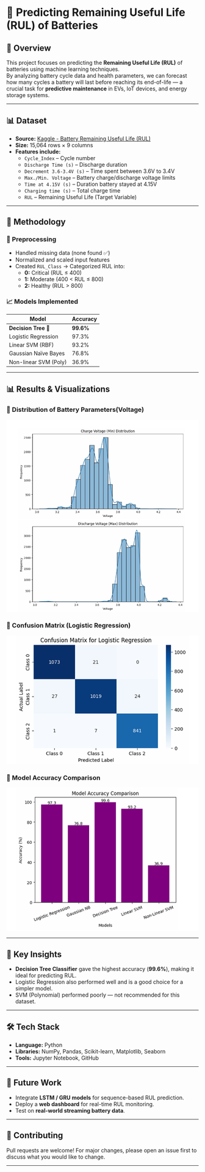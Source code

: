 # 🔋 Predicting Remaining Useful Life (RUL) of Batteries

## 📌 Overview
This project focuses on predicting the **Remaining Useful Life (RUL)** of batteries using machine learning techniques.  
By analyzing battery cycle data and health parameters, we can forecast how many cycles a battery will last before reaching its end-of-life — a crucial task for **predictive maintenance** in EVs, IoT devices, and energy storage systems.

---

## 📊 Dataset

- **Source:** [Kaggle - Battery Remaining Useful Life (RUL)](https://www.kaggle.com/datasets/ignaciovinuales/battery-remaining-useful-life-rul)
- **Size:** 15,064 rows × 9 columns  
- **Features include:**
  - `Cycle_Index` – Cycle number  
  - `Discharge Time (s)` – Discharge duration  
  - `Decrement 3.6-3.4V (s)` – Time spent between 3.6V to 3.4V  
  - `Max./Min. Voltage` – Battery charge/discharge voltage limits  
  - `Time at 4.15V (s)` – Duration battery stayed at 4.15V  
  - `Charging time (s)` – Total charge time  
  - `RUL` – Remaining Useful Life (Target Variable)

---

## 🧠 Methodology

### 🔧 Preprocessing
- Handled missing data (none found ✅)
- Normalized and scaled input features
- Created `RUL_Class` → Categorized RUL into:
  - **0:** Critical (RUL ≤ 400)
  - **1:** Moderate (400 < RUL ≤ 800)
  - **2:** Healthy (RUL > 800)

### 📈 Models Implemented
| Model                  | Accuracy |
|-----------------------|---------|
| **Decision Tree** 🌟 | **99.6%** |
| Logistic Regression   | 97.3% |
| Linear SVM (RBF)      | 93.2% |
| Gaussian Naïve Bayes  | 76.8% |
| Non-linear SVM (Poly) | 36.9% |

---

## 📊 Results & Visualizations

### 🔹 Distribution of Battery Parameters(Voltage)
![Voltage Distribution](https://github.com/Shubham230305/Predicting-Remaining-Useful-Life-of-Battery/blob/main/Images/voltage_distribution.png)

### 🔹 Confusion Matrix (Logistic Regression)
![Confusion Matrix](https://github.com/Shubham230305/Predicting-Remaining-Useful-Life-of-Battery/blob/main/Images/logistic_cm.png)

### 🔹 Model Accuracy Comparison
![Model Accuracy](https://github.com/Shubham230305/Predicting-Remaining-Useful-Life-of-Battery/blob/main/Images/model_comparison.png)

---

## 🚀 Key Insights
- **Decision Tree Classifier** gave the highest accuracy (**99.6%**), making it ideal for predicting RUL.
- Logistic Regression also performed well and is a good choice for a simpler model.
- SVM (Polynomial) performed poorly — not recommended for this dataset.

---

## 🛠️ Tech Stack
- **Language:** Python
- **Libraries:** NumPy, Pandas, Scikit-learn, Matplotlib, Seaborn
- **Tools:** Jupyter Notebook, GitHub

---

## 📌 Future Work
- Integrate **LSTM / GRU models** for sequence-based RUL prediction.
- Deploy a **web dashboard** for real-time RUL monitoring.
- Test on **real-world streaming battery data**.

---

## 🤝 Contributing
Pull requests are welcome! For major changes, please open an issue first to discuss what you would like to change.

---
